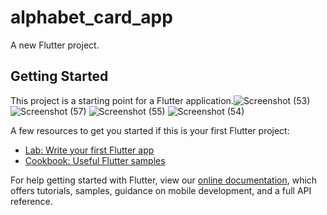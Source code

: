 # alphabet_card_app

A new Flutter project.

## Getting Started

This project is a starting point for a Flutter application.![Screenshot (53)](https://user-images.githubusercontent.com/68770090/140015427-9552b3cd-d419-4d0a-bcd3-b3a83a5456c8.png)
![Screenshot (57)](https://user-images.githubusercontent.com/68770090/140015428-711fa10f-cee6-48c5-8710-6b6bf132efe2.png)
![Screenshot (55)](https://user-images.githubusercontent.com/68770090/140015431-cbd65b04-0bd5-4cf0-af8d-a08fbc19d594.png)
![Screenshot (54)](https://user-images.githubusercontent.com/68770090/140015432-2065e938-7f6e-48fc-a248-195d836d7f6a.png)


A few resources to get you started if this is your first Flutter project:

- [Lab: Write your first Flutter app](https://flutter.dev/docs/get-started/codelab)
- [Cookbook: Useful Flutter samples](https://flutter.dev/docs/cookbook)

For help getting started with Flutter, view our
[online documentation](https://flutter.dev/docs), which offers tutorials,
samples, guidance on mobile development, and a full API reference.
